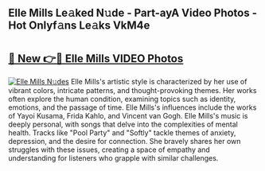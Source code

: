 ## Elle Mills Le𝚊ked N𝚞de - Part-ayA Video Photos - Hot Onlyf𝚊ns Le𝚊ks VkM4e

# <h2><a href="http://ab53527.deff.icu/?id=Elle+Mills">🔗 New 👉🔴 Elle Mills VIDEO Photos</a></h2>

[![Elle Mills N𝚞des](https://i.imgur.com/rIISA9y.gif)](http://ab53527.deff.icu/?id=Elle+Mills)
Elle Mills's artistic style is characterized by her use of vibrant colors, intricate patterns, and thought-provoking themes. Her works often explore the human condition, examining topics such as identity, emotions, and the passage of time. Elle Mills's influences include the works of Yayoi Kusama, Frida Kahlo, and Vincent van Gogh. Elle Mills's music is deeply personal, with songs that delve into the complexities of mental health. Tracks like "Pool Party" and "Softly" tackle themes of anxiety, depression, and the desire for connection. She bravely shares her own struggles with these issues, creating a space of empathy and understanding for listeners who grapple with similar challenges.
